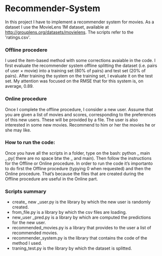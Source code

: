 # Recommender-System

In this project I have to implement a recommender system for movies. As a dataset I use the MovieLens 1M dataset, available at http://grouplens.org/datasets/movielens. The scripts refer to the 'ratings.csv'.

### Offline procedere

I used the item-based method with some corrections avaiable in the code.
I first evaluate the recommender system offline splitting the dataset (i.e. pairs of user × movie) into a training set (80% of pairs) and test set (20% of pairs). After training the system on the training set, I evaluate it on the test set. My attention was focused on the RMSE that for this system is, on average, 0.89.


### Online procedure

Once I complete the offline procedure, I consider a new user. Assume that you are given a list of movies and scores, corresponding to the preferences of this new users. These will be provided by a file. The user is also interested in some new movies. Recommend to him or her the movies he or she may like.

### How to run the code:

Once you have all the scripts in a folder, type on the bash: python _ main _.py( there are no space btw the _ and main). Then follow the instructions for the Offline or Online procedure. In order to run the code it’s importanto to do first the Offline procedure (typying 0 when requested) and then the Online procedure. That’s because the files that are created during the Offline procedure are useful in the Online part.

### Scripts summary

* create_ new _user.py is the library by which the new user is randomly created.
* from_file.py is a library by which the csv files are loading.
* new_user _pred.py is a library by which are computed the predictions for the new user.
* recommended_movies.py is a library that provides to the user a list of recommended movies. 
* recommender_system.py is the library that contains the code of the method I used.
* traning_test.py is the library by which the dataset is splitted.

